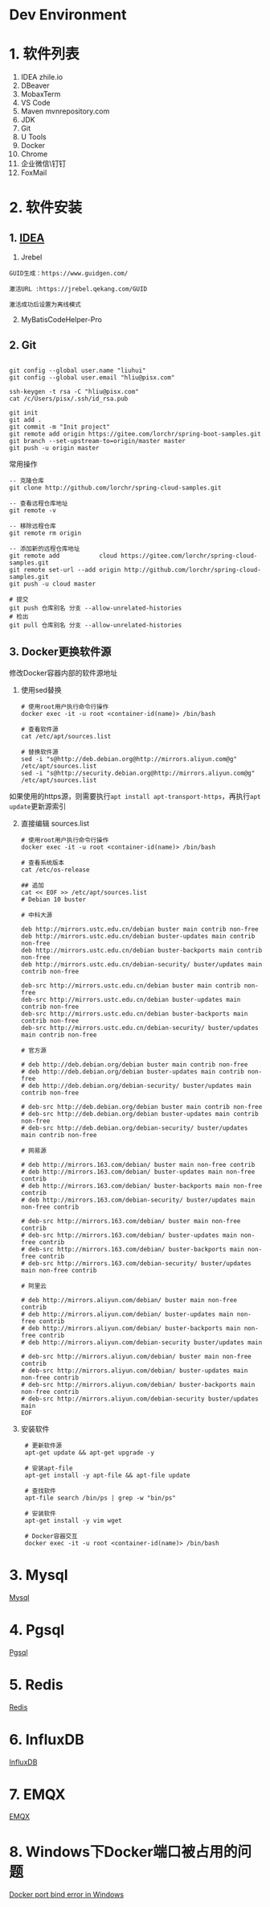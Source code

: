 # Dev Environment

# 1. 软件列表
1. IDEA             zhile.io
2. DBeaver
3. MobaxTerm
4. VS Code
5. Maven            mvnrepository.com
6. JDK
7. Git
8. U Tools
9. Docker
10. Chrome
11. 企业微信\钉钉
12. FoxMail

# 2. 软件安装
## 1. [IDEA](zhile.io)

1. Jrebel

```
GUID生成：https://www.guidgen.com/

激活URL :https://jrebel.qekang.com/GUID

激活成功后设置为离线模式
```

2. MyBatisCodeHelper-Pro


## 2. Git
```shell

git config --global user.name "liuhui"
git config --global user.email "hliu@pisx.com"

ssh-keygen -t rsa -C "hliu@pisx.com"
cat /c/Users/pisx/.ssh/id_rsa.pub

git init
git add .
git commit -m "Init project"
git remote add origin https://gitee.com/lorchr/spring-boot-samples.git
git branch --set-upstream-to=origin/master master
git push -u origin master
```

常用操作
```shell
-- 克隆仓库
git clone http://github.com/lorchr/spring-cloud-samples.git

-- 查看远程仓库地址
git remote -v

-- 移除远程仓库
git remote rm origin

-- 添加新的远程仓库地址
git remote add           cloud https://gitee.com/lorchr/spring-cloud-samples.git
git remote set-url --add origin http://github.com/lorchr/spring-cloud-samples.git
git push -u cloud master

# 提交
git push 仓库别名 分支 --allow-unrelated-histories
# 检出
git pull 仓库别名 分支 --allow-unrelated-histories
```

## 3. Docker更换软件源

修改Docker容器内部的软件源地址

1. 使用sed替换
    
    ```shell
    # 使用root用户执行命令行操作
    docker exec -it -u root <container-id(name)> /bin/bash

    # 查看软件源
    cat /etc/apt/sources.list

    # 替换软件源
    sed -i "s@http://deb.debian.org@http://mirrors.aliyun.com@g" /etc/apt/sources.list
    sed -i "s@http://security.debian.org@http://mirrors.aliyun.com@g" /etc/apt/sources.list
    ```

如果使用的https源，则需要执行`apt install apt-transport-https`，再执行`apt update`更新源索引

2. 直接编辑 sources.list

    ```shell
    # 使用root用户执行命令行操作
    docker exec -it -u root <container-id(name)> /bin/bash

    # 查看系统版本
    cat /etc/os-release

    ## 追加
    cat << EOF >> /etc/apt/sources.list
    # Debian 10 buster

    # 中科大源

    deb http://mirrors.ustc.edu.cn/debian buster main contrib non-free
    deb http://mirrors.ustc.edu.cn/debian buster-updates main contrib non-free
    deb http://mirrors.ustc.edu.cn/debian buster-backports main contrib non-free
    deb http://mirrors.ustc.edu.cn/debian-security/ buster/updates main contrib non-free

    deb-src http://mirrors.ustc.edu.cn/debian buster main contrib non-free
    deb-src http://mirrors.ustc.edu.cn/debian buster-updates main contrib non-free
    deb-src http://mirrors.ustc.edu.cn/debian buster-backports main contrib non-free
    deb-src http://mirrors.ustc.edu.cn/debian-security/ buster/updates main contrib non-free

    # 官方源

    # deb http://deb.debian.org/debian buster main contrib non-free
    # deb http://deb.debian.org/debian buster-updates main contrib non-free
    # deb http://deb.debian.org/debian-security/ buster/updates main contrib non-free

    # deb-src http://deb.debian.org/debian buster main contrib non-free
    # deb-src http://deb.debian.org/debian buster-updates main contrib non-free
    # deb-src http://deb.debian.org/debian-security/ buster/updates main contrib non-free

    # 网易源

    # deb http://mirrors.163.com/debian/ buster main non-free contrib
    # deb http://mirrors.163.com/debian/ buster-updates main non-free contrib
    # deb http://mirrors.163.com/debian/ buster-backports main non-free contrib
    # deb http://mirrors.163.com/debian-security/ buster/updates main non-free contrib

    # deb-src http://mirrors.163.com/debian/ buster main non-free contrib
    # deb-src http://mirrors.163.com/debian/ buster-updates main non-free contrib
    # deb-src http://mirrors.163.com/debian/ buster-backports main non-free contrib
    # deb-src http://mirrors.163.com/debian-security/ buster/updates main non-free contrib

    # 阿里云

    # deb http://mirrors.aliyun.com/debian/ buster main non-free contrib
    # deb http://mirrors.aliyun.com/debian/ buster-updates main non-free contrib
    # deb http://mirrors.aliyun.com/debian/ buster-backports main non-free contrib
    # deb http://mirrors.aliyun.com/debian-security buster/updates main

    # deb-src http://mirrors.aliyun.com/debian/ buster main non-free contrib
    # deb-src http://mirrors.aliyun.com/debian/ buster-updates main non-free contrib
    # deb-src http://mirrors.aliyun.com/debian/ buster-backports main non-free contrib
    # deb-src http://mirrors.aliyun.com/debian-security buster/updates main
    EOF
    ```

3. 安装软件
   
   ```shell
    # 更新软件源
    apt-get update && apt-get upgrade -y

    # 安装apt-file
    apt-get install -y apt-file && apt-file update

    # 查找软件
    apt-file search /bin/ps | grep -w "bin/ps"

    # 安装软件
    apt-get install -y vim wget

    # Docker容器交互
    docker exec -it -u root <container-id(name)> /bin/bash
   ```

# 3. Mysql
[Mysql](devenv/Docker-Mysql.md ':include')

# 4. Pgsql
[Pgsql](devenv/Docker-Pgsql.md ':include')

# 5. Redis
[Redis](devenv/Docker-Redis.md ':include')

# 6. InfluxDB
[InfluxDB](devenv/Docker-InfluxDB.md ':include')

# 7. EMQX
[EMQX](devenv/Docker-EMQX.md ':include')

# 8. Windows下Docker端口被占用的问题
[Docker port bind error in Windows](devenv/Docker-Port-Bind-Error-In-Windows.md ':include')
